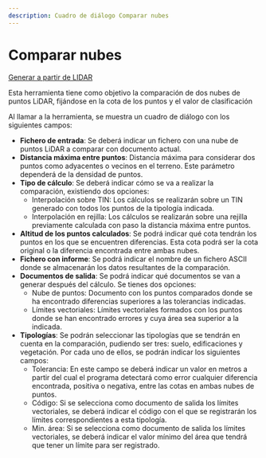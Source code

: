 ```yaml
---
description: Cuadro de diálogo Comparar nubes
---
```


# Comparar nubes

[Generar a partir de LIDAR](../../fichas-de-herramientas/untitled-252/untitled-259.md)

Esta herramienta tiene como objetivo la comparación de dos nubes de puntos LiDAR, fijándose en la cota de los puntos y el valor de clasificación

Al llamar a la herramienta, se muestra un cuadro de diálogo con los siguientes campos:

* **Fichero de entrada**: Se deberá indicar un fichero con una nube de puntos LiDAR a comparar con documento actual.
* **Distancia máxima entre puntos**: Distancia máxima para considerar dos puntos como adyacentes o vecinos en el terreno. Este parámetro dependerá de la densidad de puntos.
* **Tipo de cálculo**: Se deberá indicar cómo se va a realizar la comparación, existiendo dos opciones:
  * Interpolación sobre TIN: Los cálculos se realizarán sobre un TIN generado con todos los puntos de la tipología indicada.
  * Interpolación en rejilla: Los cálculos se realizarán sobre una rejilla previamente calculada con paso la distancia máxima entre puntos.
* **Altitud de los puntos calculados**: Se podrá indicar qué cota tendrán los puntos en los que se encuentren diferencias. Esta cota podrá ser la cota original o la diferencia encontrada entre ambas nubes.
* **Fichero con informe**: Se podrá indicar el nombre de un fichero ASCII donde se almacenarán los datos resultantes de la comparación.
* **Documentos de salida**: Se podrá indicar qué documentos se van a generar después del cálculo. Se tienes dos opciones:
  * Nube de puntos: Documento con los puntos comparados donde se ha encontrado diferencias superiores a las tolerancias indicadas.
  * Límites vectoriales: Límites vectoriales formados con los puntos donde se han encontrado errores y cuya área sea superior a la indicada.
* **Tipologías**: Se podrán seleccionar las tipologías que se tendrán en cuenta en la comparación, pudiendo ser tres: suelo, edificaciones y vegetación. Por cada uno de ellos, se podrán indicar los siguientes campos:
  * Tolerancia: En este campo se deberá indicar un valor en metros a partir del cual el programa detectará como error cualquier diferencia encontrada, positiva o negativa, entre las cotas en ambas nubes de puntos.
  * Código: Si se selecciona como documento de salida los límites vectoriales, se deberá indicar el código con el que se registrarán los límites correspondientes a esta tipología.
  * Min. área: Si se selecciona como documento de salida los límites vectoriales, se deberá indicar el valor mínimo del área que tendrá que tener un límite para ser registrado.

